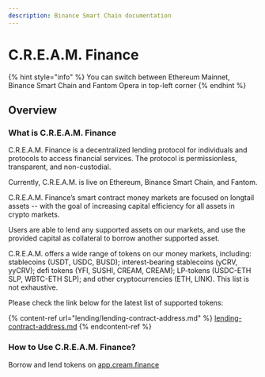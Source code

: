 ```yaml
---
description: Binance Smart Chain documentation
---
```


# C.R.E.A.M. Finance

{% hint style="info" %}
You can switch between Ethereum Mainnet, Binance Smart Chain and Fantom Opera in top-left corner
{% endhint %}

## Overview

### What is C.R.E.A.M. Finance

C.R.E.A.M. Finance is a decentralized lending protocol for individuals and protocols to access financial services. The protocol is permissionless, transparent, and non-custodial.

Currently, C.R.E.A.M. is live on Ethereum, Binance Smart Chain, and Fantom.

C.R.E.A.M. Finance’s smart contract money markets are focused on longtail assets -- with the goal of increasing capital efficiency for all assets in crypto markets.

Users are able to lend any supported assets on our markets, and use the provided capital as collateral to borrow another supported asset.

C.R.E.A.M. offers a wide range of tokens on our money markets, including: stablecoins (USDT, USDC, BUSD); interest-bearing stablecoins (yCRV, yyCRV); defi tokens (YFI, SUSHI, CREAM, CREAM); LP-tokens (USDC-ETH SLP, WBTC-ETH SLP); and other cryptocurrencies (ETH, LINK). This list is not exhaustive.

Please check the link below for the latest list of supported tokens:

{% content-ref url="lending/lending-contract-address.md" %}
[lending-contract-address.md](lending/lending-contract-address.md)
{% endcontent-ref %}

### How to Use C.R.E.A.M. Finance?

Borrow and lend tokens on [app.cream.finance](https://app.cream.finance)
